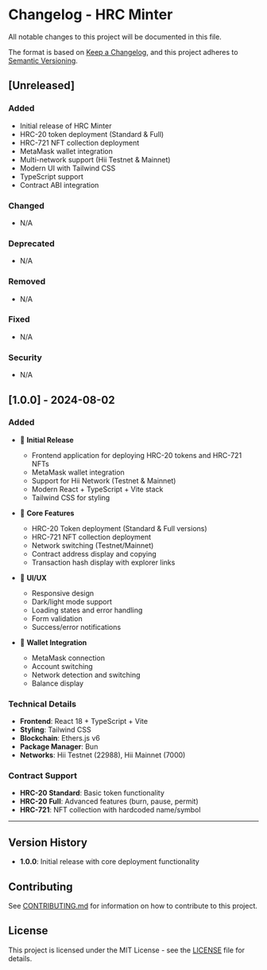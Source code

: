 # Changelog - HRC Minter

All notable changes to this project will be documented in this file.

The format is based on [Keep a Changelog](https://keepachangelog.com/en/1.0.0/),
and this project adheres to [Semantic Versioning](https://semver.org/spec/v2.0.0.html).

## [Unreleased]

### Added
- Initial release of HRC Minter
- HRC-20 token deployment (Standard & Full)
- HRC-721 NFT collection deployment
- MetaMask wallet integration
- Multi-network support (Hii Testnet & Mainnet)
- Modern UI with Tailwind CSS
- TypeScript support
- Contract ABI integration

### Changed
- N/A

### Deprecated
- N/A

### Removed
- N/A

### Fixed
- N/A

### Security
- N/A

## [1.0.0] - 2024-08-02

### Added
- 🚀 **Initial Release**
  - Frontend application for deploying HRC-20 tokens and HRC-721 NFTs
  - MetaMask wallet integration
  - Support for Hii Network (Testnet & Mainnet)
  - Modern React + TypeScript + Vite stack
  - Tailwind CSS for styling

- 🔧 **Core Features**
  - HRC-20 Token deployment (Standard & Full versions)
  - HRC-721 NFT collection deployment
  - Network switching (Testnet/Mainnet)
  - Contract address display and copying
  - Transaction hash display with explorer links

- 🎨 **UI/UX**
  - Responsive design
  - Dark/light mode support
  - Loading states and error handling
  - Form validation
  - Success/error notifications

- 📱 **Wallet Integration**
  - MetaMask connection
  - Account switching
  - Network detection and switching
  - Balance display

### Technical Details
- **Frontend**: React 18 + TypeScript + Vite
- **Styling**: Tailwind CSS
- **Blockchain**: Ethers.js v6
- **Package Manager**: Bun
- **Networks**: Hii Testnet (22988), Hii Mainnet (7000)

### Contract Support
- **HRC-20 Standard**: Basic token functionality
- **HRC-20 Full**: Advanced features (burn, pause, permit)
- **HRC-721**: NFT collection with hardcoded name/symbol

---

## Version History

- **1.0.0**: Initial release with core deployment functionality

## Contributing

See [CONTRIBUTING.md](CONTRIBUTING.md) for information on how to contribute to this project.

## License

This project is licensed under the MIT License - see the [LICENSE](LICENSE) file for details.
